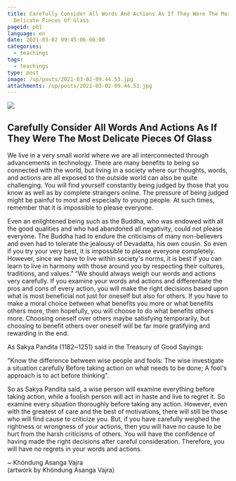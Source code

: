 ```yaml
---
title: Carefully Consider All Words And Actions As If They Were The Most
  Delicate Pieces Of Glass
pageid: p01
language: en
date: 2021-03-02 09:45:06-08:00
categories:
  - teachings
tags:
  - teachings
type: post
image: /up/posts/2021-03-02-09.44.53.jpg
attachments: /up/posts/2021-03-02-09.44.53.jpg
---
```

![](/up/posts/2021-03-02-09.44.53.jpg)

## Carefully Consider All Words And Actions As If They Were The Most Delicate Pieces Of Glass

We live in a very small world where we are all interconnected through advancements in technology. There are many benefits to being so connected with the world, but living in a society where our thoughts, words, and actions are all exposed to the outside world can also be quite challenging. You will find yourself constantly being judged by those that you know as well as by complete strangers online. The pressure of being judged might be painful to most and especially to young people. At such times, remember that it is impossible to please everyone.

Even an enlightened being such as the Buddha, who was endowed with all the good qualities and who had abandoned all negativity, could not please everyone. The Buddha had to endure the criticisms of many non-believers and even had to tolerate the jealousy of Devadatta, his own cousin. So even if you try your very best, it is impossible to please everyone completely. However, since we have to live within society's norms, it is best if you can learn to live in harmony with those around you by respecting their cultures, traditions, and values.” “We should always weigh our words and actions very carefully. If you examine your words and actions and differentiate the pros and cons of every action, you will make the right decisions based upon what is most beneficial not just for oneself but also for others. If you have to make a moral choice between what benefits you more or what benefits others more, then hopefully, you will choose to do what benefits others more. Choosing oneself over others maybe satisfying temporarily, but choosing to benefit others over oneself will be far more gratifying and rewarding in the end.

As Sakya Pandita (1182~1251) said in the Treasury of Good Sayings:

"Know the difference between wise people and fools: The wise investigate a situation carefully
Before taking action on what needs to be done;
A fool's approach is to act before thinking".

So as Sakya Pandita said, a wise person will examine everything before taking action, while a foolish person will act in haste and live to regret it. So examine every situation thoroughly before taking any action. However, even with the greatest of care and the best of motivations, there will still be those who will find cause to criticize you. But, if you have carefully weighed the rightness or wrongness of your actions, then you will have no cause to be hurt from the harsh criticisms of others. You will have the confidence of having made the right decisions after careful consideration. Therefore, you will have no regrets in your words and actions.

~ Khöndung Asanga Vajra  
(artwork by Khöndung Asanga Vajra)
